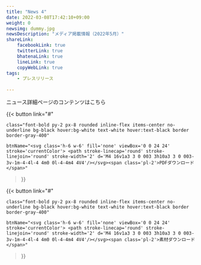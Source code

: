 ```yaml
---
title: "News 4"
date: 2022-03-08T17:42:10+09:00
weight: 0
newsimg: dummy.jpg
newsDescription: "メディア掲載情報（2022年5月）"
shareLink:
    facebookLink: true
    twitterLink: true
    bhatenaLink: true
    lineLink: true
    copyWebLink: true
tags:
    - プレスリリース
 
---
```


ニュース詳細ページのコンテンツはこちら

<div class="text-center mt-10">
{{< button 
    link="#" 

    class="font-bold py-2 px-8 rounded inline-flex items-center no-underline bg-black hover:bg-white text-white hover:text-black border border-gray-400" 

    btnName="<svg class='h-6 w-6' fill='none' viewBox='0 0 24 24' stroke='currentColor'> <path stroke-linecap='round' stroke-linejoin='round' stroke-width='2' d='M4 16v1a3 3 0 003 3h10a3 3 0 003-3v-1m-4-4l-4 4m0 0l-4-4m4 4V4'/></svg><span class='pl-2'>PDFダウンロード</span>" 
>}}
</div>
<div class="text-center my-20">
{{< button 
    link="#" 

    class="font-bold py-2 px-8 rounded inline-flex items-center no-underline bg-black hover:bg-white text-white hover:text-black border border-gray-400" 

    btnName="<svg class='h-6 w-6' fill='none' viewBox='0 0 24 24' stroke='currentColor'> <path stroke-linecap='round' stroke-linejoin='round' stroke-width='2' d='M4 16v1a3 3 0 003 3h10a3 3 0 003-3v-1m-4-4l-4 4m0 0l-4-4m4 4V4'/></svg><span class='pl-2'>素材ダウンロード</span>" 
>}}
</div>